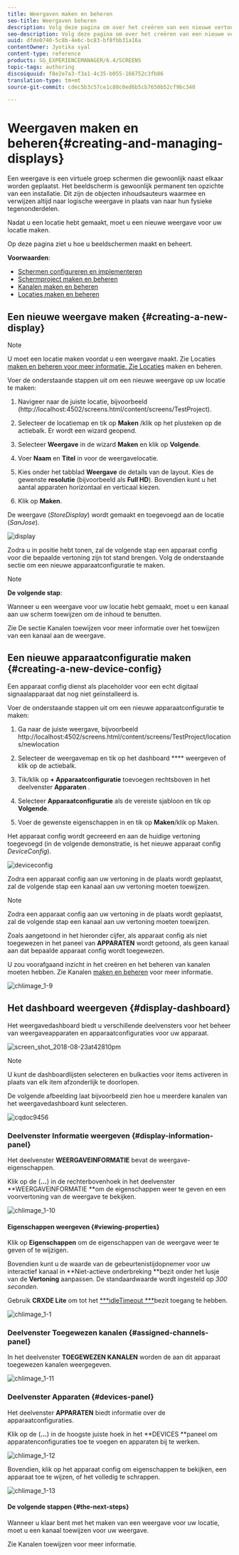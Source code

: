 ```yaml
---
title: Weergaven maken en beheren
seo-title: Weergaven beheren
description: Volg deze pagina om over het creëren van een nieuwe vertoning en apparaat config te leren. Meer informatie over het weergavedashboard.
seo-description: Volg deze pagina om over het creëren van een nieuwe vertoning en apparaat config te leren. Meer informatie over het weergavedashboard.
uuid: dfde0740-5c8b-4e6c-bc83-bf8fbb31a16a
contentOwner: Jyotika syal
content-type: reference
products: SG_EXPERIENCEMANAGER/6.4/SCREENS
topic-tags: authoring
discoiquuid: f8e2e7a3-f3a1-4c35-b055-166752c3fb86
translation-type: tm+mt
source-git-commit: cdec5b3c57ce1c80c0ed6b5cb7650b52cf9bc340

---
```



# Weergaven maken en beheren{#creating-and-managing-displays}

Een weergave is een virtuele groep schermen die gewoonlijk naast elkaar worden geplaatst. Het beeldscherm is gewoonlijk permanent ten opzichte van een installatie. Dit zijn de objecten inhoudsauteurs waarmee en verwijzen altijd naar logische weergave in plaats van naar hun fysieke tegenonderdelen.

Nadat u een locatie hebt gemaakt, moet u een nieuwe weergave voor uw locatie maken.

Op deze pagina ziet u hoe u beeldschermen maakt en beheert.

**Voorwaarden**:

* [Schermen configureren en implementeren](configuring-screens-introduction.md)
* [Schermproject maken en beheren](creating-a-screens-project.md)
* [Kanalen maken en beheren](managing-channels.md)
* [Locaties maken en beheren](managing-locations.md)

## Een nieuwe weergave maken {#creating-a-new-display}

>[!NOTE]
>
>U moet een locatie maken voordat u een weergave maakt. Zie Locaties [maken en beheren voor meer informatie. Zie Locaties](managing-locations.md) maken en beheren.

Voer de onderstaande stappen uit om een nieuwe weergave op uw locatie te maken:

1. Navigeer naar de juiste locatie, bijvoorbeeld (http://localhost:4502/screens.html/content/screens/TestProject).
1. Selecteer de locatiemap en tik op **Maken** /klik op het plusteken op de actiebalk. Er wordt een wizard geopend.
1. Selecteer **Weergave** in de wizard **Maken** en klik op **Volgende**.

1. Voer **Naam** en **Titel** in voor de weergavelocatie.

1. Kies onder het tabblad **Weergave** de details van de layout. Kies de gewenste **resolutie** (bijvoorbeeld als **Full HD**). Bovendien kunt u het aantal apparaten horizontaal en verticaal kiezen.

1. Klik op **Maken**.

De weergave (*StoreDisplay*) wordt gemaakt en toegevoegd aan de locatie (*SanJose*).

![display](assets/display.gif)

Zodra u in positie hebt tonen, zal de volgende stap een apparaat config voor die bepaalde vertoning zijn tot stand brengen. Volg de onderstaande sectie om een nieuwe apparaatconfiguratie te maken.

>[!NOTE]
>
>**De volgende stap**:
>
>Wanneer u een weergave voor uw locatie hebt gemaakt, moet u een kanaal aan uw scherm toewijzen om de inhoud te benutten.
>
>Zie De sectie Kanalen [](channel-assignment.md) toewijzen voor meer informatie over het toewijzen van een kanaal aan de weergave.

## Een nieuwe apparaatconfiguratie maken {#creating-a-new-device-config}

Een apparaat config dienst als placeholder voor een echt digitaal signaalapparaat dat nog niet geïnstalleerd is.

Voer de onderstaande stappen uit om een nieuwe apparaatconfiguratie te maken:

1. Ga naar de juiste weergave, bijvoorbeeld http://localhost:4502/screens.html/content/screens/TestProject/locations/newlocation
1. Selecteer de weergavemap en tik op het dashboard **** weergeven of klik op de actiebalk.
1. Tik/klik op **+ Apparaatconfiguratie** toevoegen rechtsboven in het deelvenster **Apparaten** .

1. Selecteer **Apparaatconfiguratie** als de vereiste sjabloon en tik op **Volgende**.

1. Voer de gewenste eigenschappen in en tik op **Maken**/klik op Maken.

Het apparaat config wordt gecreeerd en aan de huidige vertoning toegevoegd (in de volgende demonstratie, is het nieuwe apparaat config *DeviceConfig*).

![deviceconfig](assets/deviceconfig.gif)

Zodra een apparaat config aan uw vertoning in de plaats wordt geplaatst, zal de volgende stap een kanaal aan uw vertoning moeten toewijzen.

>[!NOTE]
>
>Zodra een apparaat config aan uw vertoning in de plaats wordt geplaatst, zal de volgende stap een kanaal aan uw vertoning moeten toewijzen.
>
>Zoals aangetoond in het hieronder cijfer, als apparaat config als niet toegewezen in het paneel van **APPARATEN** wordt getoond, als geen kanaal aan dat bepaalde apparaat config wordt toegewezen.
>
>U zou voorafgaand inzicht in het creëren en het beheren van kanalen moeten hebben. Zie Kanalen [maken en beheren](managing-channels.md) voor meer informatie.

![chlimage_1-9](assets/chlimage_1-9.png)

## Het dashboard weergeven {#display-dashboard}

Het weergavedashboard biedt u verschillende deelvensters voor het beheer van weergaveapparaten en apparaatconfiguraties voor uw apparaat.

![screen_shot_2018-08-23at42810pm](assets/screen_shot_2018-08-23at42810pm.png)

>[!NOTE]
>
>U kunt de dashboardlijsten selecteren en bulkacties voor items activeren in plaats van elk item afzonderlijk te doorlopen.
>
>De volgende afbeelding laat bijvoorbeeld zien hoe u meerdere kanalen van het weergavedashboard kunt selecteren.

![cqdoc9456](assets/cqdoc9456.gif)

### Deelvenster Informatie weergeven {#display-information-panel}

Het deelvenster **WEERGAVEINFORMATIE** bevat de weergave-eigenschappen.

Klik op de (**...**) in de rechterbovenhoek in het deelvenster **WEERGAVEINFORMATIE **om de eigenschappen weer te geven en een voorvertoning van de weergave te bekijken.

![chlimage_1-10](assets/chlimage_1-10.png)

#### Eigenschappen weergeven {#viewing-properties}

Klik op **Eigenschappen** om de eigenschappen van de weergave weer te geven of te wijzigen.

Bovendien kunt u de waarde van de gebeurtenistijdopnemer voor uw interactief kanaal in **Niet-actieve onderbreking **bezit onder het lusje van de **Vertoning** aanpassen. De standaardwaarde wordt ingesteld op *300 seconden*.

Gebruik **CRXDE Lite** om tot het [***idleTimeout ***](http://localhost:4502/crx/de/index.jsp#/content/screens/we-retail/locations/demo/flagship/single/jcr%3Acontent/channels)bezit toegang te hebben.

![chlimage_1-1](assets/chlimage_1-1.gif)

### Deelvenster Toegewezen kanalen {#assigned-channels-panel}

In het deelvenster **TOEGEWEZEN KANALEN** worden de aan dit apparaat toegewezen kanalen weergegeven.

![chlimage_1-11](assets/chlimage_1-11.png)

### Deelvenster Apparaten {#devices-panel}

Het deelvenster **APPARATEN** biedt informatie over de apparaatconfiguraties.

Klik op de (**...**) in de hoogste juiste hoek in het **DEVICES **paneel om apparatenconfiguraties toe te voegen en apparaten bij te werken.

![chlimage_1-12](assets/chlimage_1-12.png)

Bovendien, klik op het apparaat config om eigenschappen te bekijken, een apparaat toe te wijzen, of het volledig te schrappen.

![chlimage_1-13](assets/chlimage_1-13.png)

#### De volgende stappen {#the-next-steps}

Wanneer u klaar bent met het maken van een weergave voor uw locatie, moet u een kanaal toewijzen voor uw weergave.

Zie Kanalen [](channel-assignment.md) toewijzen voor meer informatie.
